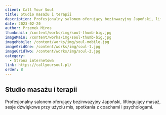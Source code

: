 ```yaml
---
client: Call Your Soul
title: Studio masażu i terapii
description: Profesjonalny salonem oferujący bezinwazyjny Japoński, liftingujący masaż, sesje dźwiękowe przy użyciu mis, spotkania z coachami i psychologami. 
date: 2023-02-20
author: Przemek Miros
thumbnail: /content/works/img/soul-thumb-big.jpg
imageMain: /content/works/img/soul-thumb-big.jpg
imageMobile: /content/works/img/soul-mobile.jpg
imageGridOne: /content/works/img/soul-1.jpg
imageGridTwo: /content/works/img/soul-2.jpg
category: 
  - Strona internetowa
link: https://callyoursoul.pl/
order: 8
---
```


## Studio masażu i terapii

Profesjonalny salonem oferujący bezinwazyjny Japoński, liftingujący masaż, sesje dźwiękowe przy użyciu mis, spotkania z coachami i psychologami. 

